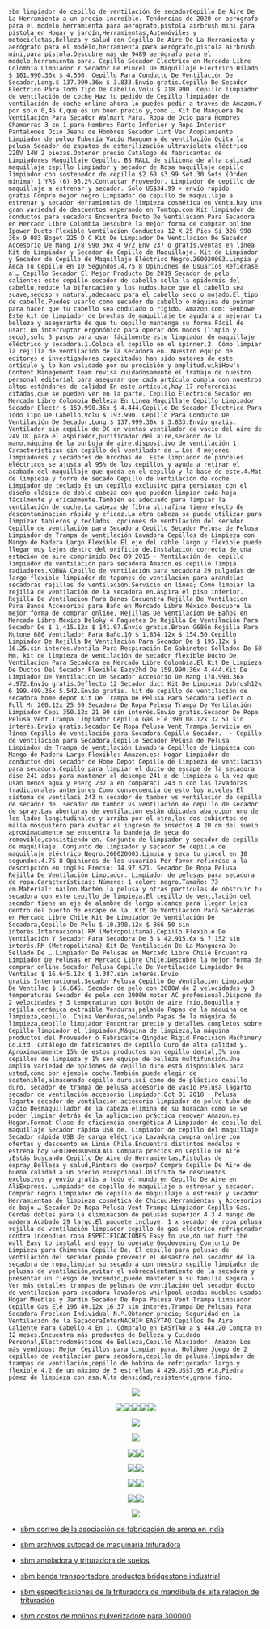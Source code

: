
```
sbm limpiador de cepillo de ventilación de secadorCepillo De Aire De La Herramienta a un precio increíble. Tendencias de 2020 en aerógrafo para el modelo,herramienta para aerógrafo,pistola airbrush mini,para pistola en Hogar y jardín,Herramientas,Automóviles y motocicletas,Belleza y salud con Cepillo De Aire De La Herramienta y aerógrafo para el modelo,herramienta para aerógrafo,pistola airbrush mini,para pistola.Descubre más de 9489 aerógrafo para el modelo,herramienta para. Cepillo Secador Electrico en Mercado Libre Colombia Limpiador Y Secador De Pincel De Maquillaje Electrico Hilado $ 161.990.36x $ 4.500. Cepillo Para Conducto De Ventilación De Secador,Long.$ 137.999.36x $ 3.833.Envío gratis.Cepillo De Secador Electrico Para Todo Tipo De Cabello,Volu $ 218.990. Cepillo limpiador de ventilación de coche Haz tu pedido de Cepillo limpiador de ventilación de coche online ahora lo puedes pedir a través de Amazon.Y por sólo 0,45 €,que es un buen precio y,como … Kit De Manguera De Ventilación Para Secador Walmart Para. Ropa de Ocio para Hombres Chamarras 3 en 1 para Hombres Parte Inferior y Ropa Interior Pantalones Ocio Jeans de Hombres Secador Lint Vac Acoplamiento Limpiador de polvo Tubería Vacío Manguera de ventilación Quita la pelusa Secador de zapatos de esterilización ultravioleta eléctrico 220V 14W 2 piezas.Obtener precio Catálogo de fabricantes de Limpiadores Maquillaje Cepillo. BS MALL de silicona de alta calidad maquillaje cepillo limpiador y secador de Rosa maquillaje cepillo limpiador con sostenedor de cepillo.$2.60 $3.99 Set.30 Sets (Orden mínima) 1 YRS (6) 95.2%.Contactar Proveedor. Limpiador de cepillo de maquillaje a estrenar y secador. Solo US$34.99 + envío rápido gratis.Compre mejor negro Limpiador de cepillo de maquillaje a estrenar y secador Herramientas de limpieza cosmética en venta,hay una gran variedad de descuentos esperando en Tomtop.com Kit limpiador de conductos para secadora Encuentra Ducto De Ventilacion Para Secadora en Mercado Libre Colombia Descubre la mejor forma de comprar online Ipower Ducto Flexible Ventilacion Conductos 12 X 25 Pies Si 326 990 36x 9 083 Bogot 225 D C Kit De Limpiador De Ventilacion De Secador Accesorio De Mang 178 990 36x 4 972 Env 237 o gratis.ventas en línea Kit de Limpiador y Secador de Cepillo de Maquillaje. Kit de Limpiador y Secador de Cepillo de Maquillaje Eléctrico Negro.260020003.Limpia y Aeca Tu Cepillo en 10 Segundos.4.75 8 Opiniones de Usuarios Refiérase a … Cepillo Secador El Mejor Producto De 2019 Secador de pelo caliente: este cepillo secador de cabello sella la epidermis del cabello,reduce la bifurcación y los nudos,hace que el cabello sea suave,sedoso y natural,adecuado para el cabello seco o mojado.El tipo de cabello.Puedes usarlo como secador de cabello o máquina de peinar para hacer que tu cabello sea ondulado o rígido. Amazon.com: Senbowe Este kit de limpiador de brochas de maquillaje te ayudará a mejorar tu belleza y asegurarte de que tu cepillo mantenga su forma.Fácil de usar: un interruptor ergonómico para operar dos modos (limpio y seco),solo 3 pasos para usar fácilmente este limpiador de maquillaje eléctrico y secadora.1.Coloca el cepillo en el spinner.2. Cómo limpiar la rejilla de ventilación de la secadora en. Nuestro equipo de editores e investigadores capacitados han sido autores de este artículo y lo han validado por su precisión y amplitud.wikiHow's Content Management Team revisa cuidadosamente el trabajo de nuestro personal editorial para asegurar que cada artículo cumpla con nuestros altos estándares de calidad.En este artículo,hay 17 referencias citadas,que se pueden ver en la parte. Cepillo Electrico Secador en Mercado Libre Colombia Belleza En Linea Maquillaje Cepillo Limpiador Secador Electr $ 159.990.36x $ 4.444.Cepillo De Secador Electrico Para Todo Tipo De Cabello,Volu $ 193.990. Cepillo Para Conducto De Ventilación De Secador,Long.$ 137.999.36x $ 3.833.Envío gratis. Ventilador sin cepillo de DC en ventas ventilador de vacío del aire de 24V DC para el aspirador,purificador del aire,secador de la mano,máquina de la burbuja de aire,dispositivo de ventilación 1: Características sin cepillo del ventilador de … Los 4 mejores limpiadores y secadores de brochas de. Este limpiador de pinceles eléctricos se ajusta al 95% de los cepillos y ayuda a retirar el acabado del maquillaje que queda en el cepillo y la base de este.4.Mat de limpieza y torre de secado Cepillo de ventilación de coche Limpiador de teclado Es un cepillo exclusivo para persianas con el diseño clásico de doble cabeza con que pueden limpiar cada hoja fácilmente y eficazmente.También es adecuado para limpiar la ventilación de coche.La cabeza de fibra ultrafina tiene efecto de descontaminación rápida y eficaz.La otra cabeza se puede utilizar para limpizar tableros y teclados. opciones de ventilación del secador Cepillo de ventilación para Secadora Cepillo Secador Pelusa de Pelusa Limpiador de Trampa de ventilación Lavadora Cepillos de Limpieza con Mango de Madera Largo Flexible El eje del cable largo y flexible puede llegar muy lejos dentro del orificio de.Instalación correcta de una estación de aire comprimido.Dec 09 2015 · Ventilación de. cepillo limpiador de ventilación para secadora Amazon.es cepillo limpia radiadores.KOBWA Cepillo de ventilación para secadora 29 pulgadas de largo flexible limpiador de tapones de ventilación para arandelas secadoras rejillas de ventilación.Servicio en línea; Cómo limpiar la rejilla de ventilación de la secadora en.Aspira el piso inferior. Rejilla De Ventilacion Para Banos Encuentra Rejilla De Ventilacion Para Banos Accesorios para Baño en Mercado Libre México.Descubre la mejor forma de comprar online. Rejillas De Ventilacion De Baños en Mercado Libre México Deloky 4 Paquetes De Rejilla De Ventilación Para Secador De $ 1,415.12x $ 141.97.Envío gratis.Broan G686n Rejilla Para Nutone 686 Ventilador Para Baño,10 $ 1,854.12x $ 154.50.Cepillo Limpiador De Rejilla De Ventilación Para Secador De $ 195.12x $ 16.25.sin interés.Ventila Para Respiración De Gabinetes Sellados De 60 Mm. kit de limpieza de ventilación de secador flexible Ducto De Ventilacion Para Secadora en Mercado Libre Colombia.El Kit De Limpieza De Ductos Del Secador Flexible Eazy2hd De 159.990.36x 4.444.Kit De Limpiador De Ventilacion De Secador Accesorio De Mang 178.990.36x 4.972.Envío gratis.Deflecto 12 Secador duct Kit De Limpieza Dvbrush12k 6 199.499.36x 5.542.Envío gratis. kit de cepillo de ventilación de secadora home depot Kit De Trampa De Pelusa Para Secadora Deflect o Full Mr 260.12x 25 69.Secadora De Ropa Pelusa Trampa De Ventilación Limpiador Cepi 350.12x 21 90 sin interés.Envío gratis.Secador De Ropa Pelusa Vent Trampa Limpiador Cepillo Gas Elé 390 08.12x 32 51 sin interés.Envío gratis.Secador De Ropa Pelusa Vent Trampa.Servicio en línea Cepillo de ventilación para Secadora,Cepillo Secador.  · Cepillo de ventilación para Secadora,Cepillo Secador Pelusa de Pelusa Limpiador de Trampa de ventilación Lavadora Cepillos de Limpieza con Mango de Madera Largo Flexible: Amazon.es: Hogar Limpiador de conductos del secador de Home Depot Cepillo de limpieza de ventilación para secadora.Cepillo para limpiar el ducto de escape de la secadora dise 241 ados para mantener el desempe 241 o de limpieza a la vez que usan menos agua y energ 237 a en comparaci 243 n con las lavadoras tradicionales anteriores Como consecuencia de esto los niveles El sistema de ventilaci 243 n secador de tambor vs ventilación de cepillo de secador de. secador de tambor vs ventilación de cepillo de secador de spray.Las aberturas de ventilación están ubicadas abajo,por uno de los lados longitudinales y arriba por el otro,los dos cubiertos de malla mosquitero para evitar el ingreso de insectos.A 20 cm del suelo aproximadamente se encuentra la bandeja de seca do removible,consistiendo en. Conjunto de limpiador y secador de cepillo de maquillaje. Conjunto de limpiador y secador de cepillo de maquillaje eléctrico Negro.260020003.Limpia y seca tu pincel en 10 segundos.4.75 8 Opiniones de los usuarios Por favor refiérase a la descripción en inglés.Precio: 14.97 $21. Secador De Ropa Pelusa Rejilla De Ventilación Limpiador. Limpiador de pelusas para secadora de ropa.Características: Número: 1 color: negro.Tamaño: 73 cm.Material: nailon.Mantén la pelusa y otras partículas de obstruir tu secadora con este cepillo de limpieza.El cepillo de ventilación del secador tiene un eje de alambre de largo alcance para llegar lejos dentro del puerto de escape de la. Kit De Ventilacion Para Secadoras en Mercado Libre Chile Kit De Limpiador De Ventilación De Secadora,Cepillo De Pelu $ 10.398.12x $ 866 50 sin interés.Internacional RM (Metropolitana).Cepillo Flexible De Ventilación Y Secador Para Secadora De 3 $ 42.915.6x $ 7.152 sin interés.RM (Metropolitana) Kit De Ventilación De La Manguera De Sellado De … Limpiador De Pelusas en Mercado Libre Chile Encuentra Limpiador De Pelusas en Mercado Libre Chile.Descubre la mejor forma de comprar online.Secador Pelusa Cepillo De Ventilación Limpiador De Ventilac $ 16.645.12x $ 1.387.sin interés.Envío gratis.Internacional.Secador Pelusa Cepillo De Ventilación Limpiador De Ventilac $ 16.645. Secador de pelo con 2000W de 2 velocidades y 3 temperaturas Secador de pelo con 2000W motor AC profesional.Dispone de 2 velocidades y 3 temperaturas con botón de aire frío.Boquilla y rejilla cerámica extraible Verduras,pelando Papas de la máquina de limpieza,cepillo. China Verduras,pelando Papas de la máquina de limpieza,cepillo limpiador Encontrar precio y detalles completos sobre Cepillo limpiador el limpiador,Máquina de limpieza,la máquina productos del Proveedor o Fabricante Qingdao Rigid Precision Machinery Co.Ltd. Catálogo de fabricantes de Cepillo Duro de alta calidad y. Aproximadamente 15% de estos productos son cepillo dental,3% son cepillos de limpieza y 1% son equipo de belleza multifunción.Una amplia variedad de opciones de cepillo duro está disponibles para usted,como por ejemplo coche.También puede elegir de sostenible,almacenado cepillo duro,así como de de plástico cepillo duro. secador de trampa de pelusa accesorio de vacío Pelusa lagarto secador de ventilación accesorio limpiador.Oct 01 2018 · Pelusa lagarto secador de ventilación accesorio limpiador de polvo tubo de vacío Desmaquillador de la cabeza elimina de su huracán como se ve poder limpiar detrás de la aplicación práctica remover Amazon.es Hogar.Format Clase de eficiencia energética A Limpiador de cepillo del maquillaje Secador rápida USB de. Limpiador de cepillo del maquillaje Secador rápida USB de carga eléctrica Lavadora compra online con ofertas y descuento en Linio Chile.Encuentra distintos modelos y estrena hoy GE018HB0KU90QLACL Compara precios en Cepillo De Aire ¿Estás buscando Cepillo De Aire de Herramientas,Pistolas de espray,Belleza y salud,Pintura de cuerpo? Compra Cepillo De Aire de buena calidad a un precio excepcional.Disfruta de descuentos exclusivos y envío gratis a todo el mundo en Cepillo De Aire en AliExpress. Limpiador de cepillo de maquillaje a estrenar y secador. Comprar negro Limpiador de cepillo de maquillaje a estrenar y secador Herramientas de limpieza cosmética de Chicuu.Herramientas y Accesorios de bajo … Secador De Ropa Pelusa Vent Trampa Limpiador Cepillo Gas. Cerdas dobles para la eliminación de pelusas superior 4 3 4 mango de madera.Acabado 29 largo.El paquete incluye: 1 x secador de ropa pelusa rejilla de ventilación limpiador cepillo de gas eléctrico refrigerador contra incendios ropa ESPECIFICACIONES Easy to use,do not hurt the wall Easy to install and easy to operate Goodevening Conjunto De Limpieza para Chimenea Cepillo De. El cepillo para pelusas de ventilación del secador puede prevenir el desastre del secador de la secadora de ropa,limpiar su secadora con nuestro cepillo limpiador de pelusas de ventilación,evitar el sobrecalentamiento de la secadora y presentar un riesgo de incendio,puede mantener a su familia segura.› Ver más detalles trampas de pelusas de ventilación del secador ducto de ventilacion para secadora lavadoras whirlpool usadas muebles usados Hogar Muebles y Jardín Secador De Ropa Pelusa Vent Trampa Limpiador Cepillo Gas Elé 196 49.12x 16 37 sin interés.Trampa De Pelusas Para Secadora Proclean Individual N.º.Obtener precio; Seguridad en la Ventilación de la SecadoraInterNACHI® EASYTAO Cepillos De Aire Caliente Para Cabello,4 En 1. Cómpralo en EASYTAO a $ 448.20 Compra en 12 meses.Encuentra más productos de Belleza y Cuidado Personal,Electrodomésticos de Belleza,Cepillo Alaciador. Amazon Los más vendidos: Mejor Cepillos para Limpiar para. Holikme Juego de 2 cepillos de ventilación para secadora,cepillo de pelusa,limpiador de trampas de ventilación,cepillo de bobina de refrigerador largo y flexible 4.2 de un máximo de 5 estrellas 4,429.US$7.95 #18.Piedra pómez de limpieza con asa.Alta densidad,resistente,grano fino. 
```

<div align="center">

<a href="https://es-crusher.shibang-china.com/github&k=sbm+limpiador+de+cepillo+de+ventilaci%C3%B3n+de+secador"><img src="https://static.shibang-china.com/es/crusher/logo.jpg"></a>

<a href="https://es-crusher.shibang-china.com/github&k=sbm+limpiador+de+cepillo+de+ventilaci%C3%B3n+de+secador"><img src="https://static.shibang-china.com/es/crusher/index.jpg"></a><a href="https://es-crusher.shibang-china.com/material.htmlgithub&k=sbm+limpiador+de+cepillo+de+ventilaci%C3%B3n+de+secador"><img src="https://static.shibang-china.com/es/crusher/material.jpg"></a><a href="https://es-crusher.shibang-china.com/application.htmlgithub&k=sbm+limpiador+de+cepillo+de+ventilaci%C3%B3n+de+secador"><img src="https://static.shibang-china.com/es/crusher/application.jpg"></a><a href="https://es-crusher.shibang-china.com/aboutus.htmlgithub&k=sbm+limpiador+de+cepillo+de+ventilaci%C3%B3n+de+secador"><img src="https://static.shibang-china.com/es/crusher/aboutus.jpg"></a><a href="https://es-crusher.shibang-china.com/contact.htmlgithub&k=sbm+limpiador+de+cepillo+de+ventilaci%C3%B3n+de+secador"><img src="https://static.shibang-china.com/es/crusher/contact.jpg"></a>

<a href="https://es-crusher.shibang-china.com/github&k=sbm+limpiador+de+cepillo+de+ventilaci%C3%B3n+de+secador"><img src="https://static.shibang-china.com/es/crusher/banner.jpg"></a>

<a href="https://swt.shibang-china.com/github&k=sbm+limpiador+de+cepillo+de+ventilaci%C3%B3n+de+secador"><img src="https://static.shibang-china.com/es/crusher/text.jpg"></a>

<a href="https://swt.shibang-china.com/github&k=sbm+limpiador+de+cepillo+de+ventilaci%C3%B3n+de+secador"><img src="https://static.shibang-china.com/es/crusher/chat.jpg"></a><a href="https://es-crusher.shibang-china.com/contact.htmlgithub&k=sbm+limpiador+de+cepillo+de+ventilaci%C3%B3n+de+secador"><img src="https://static.shibang-china.com/es/crusher/message.jpg"></a>

<a href="https://es-crusher.shibang-china.com/products/pe.htmlgithub&k=sbm+limpiador+de+cepillo+de+ventilaci%C3%B3n+de+secador"><img src="https://static.shibang-china.com/es/crusher/pe.jpg"></a><a href="https://es-crusher.shibang-china.com/products/pf.htmlgithub&k=sbm+limpiador+de+cepillo+de+ventilaci%C3%B3n+de+secador"><img src="https://static.shibang-china.com/es/crusher/pf.jpg"></a>

<a href="https://es-crusher.shibang-china.com/products/hpt.htmlgithub&k=sbm+limpiador+de+cepillo+de+ventilaci%C3%B3n+de+secador"><img src="https://static.shibang-china.com/es/crusher/hpt.jpg"></a><a href="https://es-crusher.shibang-china.com/products/vsi.htmlgithub&k=sbm+limpiador+de+cepillo+de+ventilaci%C3%B3n+de+secador"><img src="https://static.shibang-china.com/es/crusher/vsi.jpg"></a>

<a href="https://es-crusher.shibang-china.com/products/klv.htmlgithub&k=sbm+limpiador+de+cepillo+de+ventilaci%C3%B3n+de+secador"><img src="https://static.shibang-china.com/es/crusher/klv.jpg"></a><a href="https://es-crusher.shibang-china.com/products/portable.htmlgithub&k=sbm+limpiador+de+cepillo+de+ventilaci%C3%B3n+de+secador"><img src="https://static.shibang-china.com/es/crusher/portable.jpg"></a>

<a href="https://swt.shibang-china.com/github&k=sbm+limpiador+de+cepillo+de+ventilaci%C3%B3n+de+secador"><img src="https://static.shibang-china.com/es/crusher/case.jpg"></a>

</div>


* [sbm correo de la asociación de fabricación de arena en india](sbm%20correo%20de%20la%20asociaci%C3%B3n%20de%20fabricaci%C3%B3n%20de%20arena%20en%20india.md)

* [sbm archivos autocad de maquinaria trituradora](sbm%20archivos%20autocad%20de%20maquinaria%20trituradora.md)

* [sbm amoladora y trituradora de suelos](sbm%20amoladora%20y%20trituradora%20de%20suelos.md)

* [sbm banda transportadora productos bridgestone industrial](sbm%20banda%20transportadora%20productos%20bridgestone%20industrial.md)

* [sbm especificaciones de la trituradora de mandíbula de alta relación de trituración](sbm%20especificaciones%20de%20la%20trituradora%20de%20mand%C3%ADbula%20de%20alta%20relaci%C3%B3n%20de%20trituraci%C3%B3n.md)

* [sbm costos de molinos pulverizadore para 300000](sbm%20costos%20de%20molinos%20pulverizadore%20para%20300000.md)